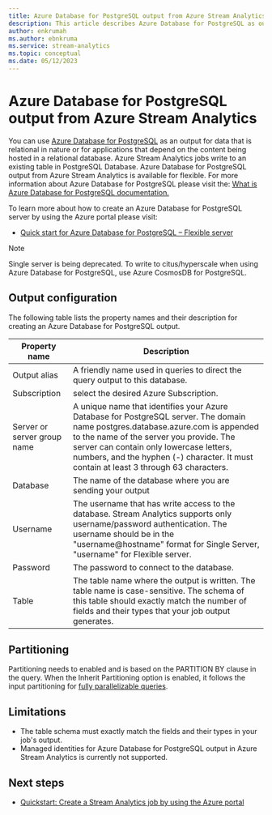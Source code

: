 ```yaml
---
title: Azure Database for PostgreSQL output from Azure Stream Analytics
description: This article describes Azure Database for PostgreSQL as output for Azure Stream Analytics.
author: enkrumah
ms.author: ebnkruma
ms.service: stream-analytics
ms.topic: conceptual
ms.date: 05/12/2023
---
```


# Azure Database for PostgreSQL output from Azure Stream Analytics

You can use [Azure Database for PostgreSQL](https://azure.microsoft.com/services/postgresql/) as an output for data that is relational in nature or for applications that depend on the content being hosted in a relational database. Azure Stream Analytics jobs write to an existing table in PostgreSQL Database. Azure Database for PostgreSQL output from Azure Stream Analytics is available for flexible.
For more information about Azure Database for PostgreSQL please visit the: [What is Azure Database for PostgreSQL documentation.](../postgresql/overview.md)

To learn more about how to create an Azure Database for PostgreSQL server by using the Azure portal please visit: 
*    [Quick start for Azure Database for PostgreSQL – Flexible server](../postgresql/flexible-server/quickstart-create-server-portal.md)

> [!NOTE] 
> Single server is being deprecated.
> To write to citus/hyperscale when using Azure Database for PostgreSQL, use Azure CosmosDB for PostgreSQL.

## Output configuration

The following table lists the property names and their description for creating an Azure Database for PostgreSQL output.

| Property name | Description |
| --- | --- |
| Output alias |A friendly name used in queries to direct the query output to this database. |
|  Subscription |  select the desired Azure Subscription. |
| Server or server group name | A unique name that identifies your Azure Database for PostgreSQL server. The domain name postgres.database.azure.com is appended to the name of the  server you provide. The server can contain only lowercase letters, numbers, and the hyphen (-) character. It must contain at least 3 through 63 characters. |
| Database | The name of the database where you are sending your output |
| Username | The username that has write access to the database. Stream Analytics supports only username/password authentication. The username should be in the "username@hostname" format for Single Server, "username" for Flexible server. |
| Password | The password to connect to the database. |
| Table | The table name where the output is written. The table name is case-sensitive. The schema of this table should exactly match the number of fields and their types that your job output generates. |


## Partitioning

Partitioning needs to enabled and is based on the PARTITION BY clause in the query. When the Inherit Partitioning option is enabled, it follows the input partitioning for [fully parallelizable queries](stream-analytics-scale-jobs.md). 


## Limitations
* The table schema must exactly match the fields and their types in your job's output. 
* Managed identities for Azure Database for PostgreSQL output in Azure Stream Analytics is currently not supported.


## Next steps

* [Quickstart: Create a Stream Analytics job by using the Azure portal](stream-analytics-quick-create-portal.md)
